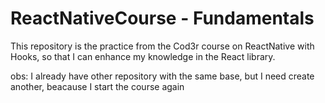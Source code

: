 # ReactNativeCourse - Fundamentals
This repository is the practice from the Cod3r course on ReactNative with Hooks, so that I can enhance my knowledge in the React library.


obs: I already have other repository with the same base, but I need create another, beacause I start the course again
